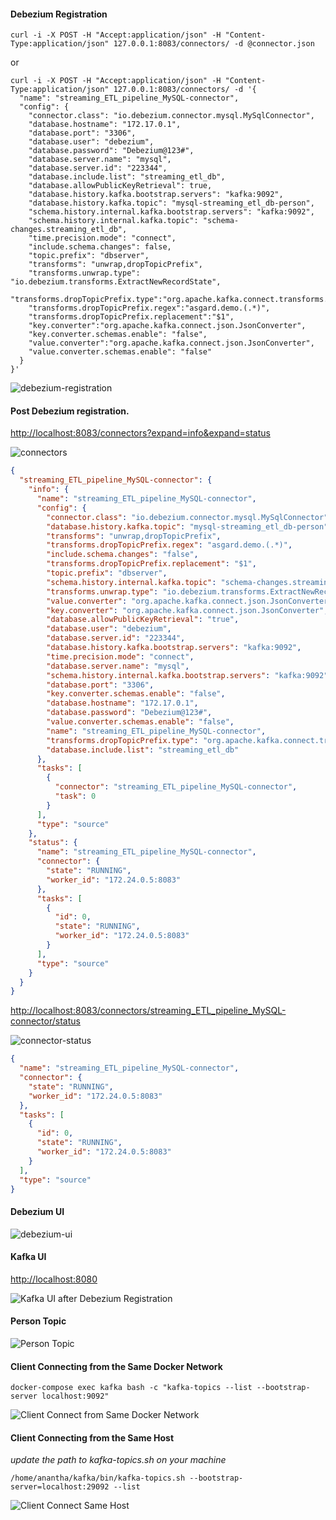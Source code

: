 #### Debezium Registration

~~~shell
curl -i -X POST -H "Accept:application/json" -H "Content-Type:application/json" 127.0.0.1:8083/connectors/ -d @connector.json
~~~

or

~~~shell
curl -i -X POST -H "Accept:application/json" -H "Content-Type:application/json" 127.0.0.1:8083/connectors/ -d '{
  "name": "streaming_ETL_pipeline_MySQL-connector",
  "config": {
    "connector.class": "io.debezium.connector.mysql.MySqlConnector",
    "database.hostname": "172.17.0.1",
    "database.port": "3306",
    "database.user": "debezium",
    "database.password": "Debezium@123#",
    "database.server.name": "mysql",
	"database.server.id": "223344",
    "database.include.list": "streaming_etl_db",
	"database.allowPublicKeyRetrieval": true,
	"database.history.kafka.bootstrap.servers": "kafka:9092",
	"database.history.kafka.topic": "mysql-streaming_etl_db-person",
	"schema.history.internal.kafka.bootstrap.servers": "kafka:9092",
    "schema.history.internal.kafka.topic": "schema-changes.streaming_etl_db",
	"time.precision.mode": "connect",
    "include.schema.changes": false,
	"topic.prefix": "dbserver",
    "transforms": "unwrap,dropTopicPrefix",
	"transforms.unwrap.type": "io.debezium.transforms.ExtractNewRecordState",
	"transforms.dropTopicPrefix.type":"org.apache.kafka.connect.transforms.RegexRouter",
	"transforms.dropTopicPrefix.regex":"asgard.demo.(.*)",
	"transforms.dropTopicPrefix.replacement":"$1",
	"key.converter":"org.apache.kafka.connect.json.JsonConverter",
	"key.converter.schemas.enable": "false",
	"value.converter":"org.apache.kafka.connect.json.JsonConverter",
	"value.converter.schemas.enable": "false"
  }
}'
~~~

![debezium-registration](images/01-debezium-registration.png)

#### Post Debezium registration.

[http://localhost:8083/connectors?expand=info&expand=status](http://localhost:8083/connectors?expand=info&expand=status)  

![connectors](images/02-debezium-connectors.png)

~~~json
{
  "streaming_ETL_pipeline_MySQL-connector": {
    "info": {
      "name": "streaming_ETL_pipeline_MySQL-connector",
      "config": {
        "connector.class": "io.debezium.connector.mysql.MySqlConnector",
        "database.history.kafka.topic": "mysql-streaming_etl_db-person",
        "transforms": "unwrap,dropTopicPrefix",
        "transforms.dropTopicPrefix.regex": "asgard.demo.(.*)",
        "include.schema.changes": "false",
        "transforms.dropTopicPrefix.replacement": "$1",
        "topic.prefix": "dbserver",
        "schema.history.internal.kafka.topic": "schema-changes.streaming_etl_db",
        "transforms.unwrap.type": "io.debezium.transforms.ExtractNewRecordState",
        "value.converter": "org.apache.kafka.connect.json.JsonConverter",
        "key.converter": "org.apache.kafka.connect.json.JsonConverter",
        "database.allowPublicKeyRetrieval": "true",
        "database.user": "debezium",
        "database.server.id": "223344",
        "database.history.kafka.bootstrap.servers": "kafka:9092",
        "time.precision.mode": "connect",
        "database.server.name": "mysql",
        "schema.history.internal.kafka.bootstrap.servers": "kafka:9092",
        "database.port": "3306",
        "key.converter.schemas.enable": "false",
        "database.hostname": "172.17.0.1",
        "database.password": "Debezium@123#",
        "value.converter.schemas.enable": "false",
        "name": "streaming_ETL_pipeline_MySQL-connector",
        "transforms.dropTopicPrefix.type": "org.apache.kafka.connect.transforms.RegexRouter",
        "database.include.list": "streaming_etl_db"
      },
      "tasks": [
        {
          "connector": "streaming_ETL_pipeline_MySQL-connector",
          "task": 0
        }
      ],
      "type": "source"
    },
    "status": {
      "name": "streaming_ETL_pipeline_MySQL-connector",
      "connector": {
        "state": "RUNNING",
        "worker_id": "172.24.0.5:8083"
      },
      "tasks": [
        {
          "id": 0,
          "state": "RUNNING",
          "worker_id": "172.24.0.5:8083"
        }
      ],
      "type": "source"
    }
  }
}
~~~

[http://localhost:8083/connectors/streaming_ETL_pipeline_MySQL-connector/status](http://localhost:8083/connectors/streaming_ETL_pipeline_MySQL-connector/status) 

![connector-status](images/03-debezium-connector-status.png)

~~~json
{
  "name": "streaming_ETL_pipeline_MySQL-connector",
  "connector": {
    "state": "RUNNING",
    "worker_id": "172.24.0.5:8083"
  },
  "tasks": [
    {
      "id": 0,
      "state": "RUNNING",
      "worker_id": "172.24.0.5:8083"
    }
  ],
  "type": "source"
}
~~~

#### Debezium UI

![debezium-ui](images/debezium_ui.png)

#### Kafka UI

[http://localhost:8080](http://localhost:8080)  

![Kafka UI after Debezium Registration](images/05-kafka-topics-after-registration.png)   

#### Person Topic

![Person Topic](images/06-kafka-topic-message.png)  


#### Client Connecting from the Same Docker Network

~~~shell
docker-compose exec kafka bash -c "kafka-topics --list --bootstrap-server localhost:9092"
~~~

![Client Connect from Same Docker Network](images/client_connect_same_docker_network.png) 

#### Client Connecting from the Same Host

*update the path to kafka-topics.sh on your machine*

~~~shell
/home/anantha/kafka/bin/kafka-topics.sh --bootstrap-server=localhost:29092 --list
~~~

![Client Connect Same Host](images/client_connect_same_host.png) 